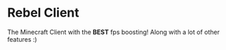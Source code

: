 # Rebel Client

The Minecraft Client with the **BEST** fps boosting! Along with a lot of other features :)
